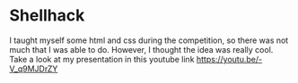 # Shellhack
I taught myself some html and css during the competition, so there was not much that I was able to do. However, I thought the idea was really cool. 
Take a look at my presentation in this youtube link https://youtu.be/-V_q9MJDrZY
